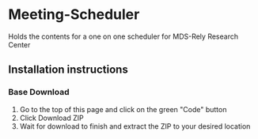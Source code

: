 # Meeting-Scheduler
Holds the contents for a one on one scheduler for MDS-Rely Research Center
## Installation instructions
### Base Download
1. Go to the top of this page and click on the green "Code" button<br />
2. Click Download ZIP<br />
3. Wait for download to finish and extract the ZIP to your desired location
